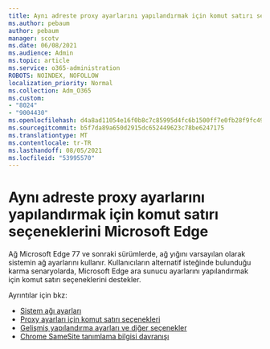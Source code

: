 ```yaml
---
title: Aynı adreste proxy ayarlarını yapılandırmak için komut satırı seçeneklerini Microsoft Edge
ms.author: pebaum
author: pebaum
manager: scotv
ms.date: 06/08/2021
ms.audience: Admin
ms.topic: article
ms.service: o365-administration
ROBOTS: NOINDEX, NOFOLLOW
localization_priority: Normal
ms.collection: Adm_O365
ms.custom:
- "8024"
- "9004430"
ms.openlocfilehash: d4a8ad11054e16f0b8c7c85995d4fc6b1500ff7e0fb28f9fc495b7cff07dbb2e
ms.sourcegitcommit: b5f7da89a650d2915dc652449623c78be6247175
ms.translationtype: MT
ms.contentlocale: tr-TR
ms.lasthandoff: 08/05/2021
ms.locfileid: "53995570"
---
```

# <a name="use-command-line-options-to-configure-proxy-settings-in-microsoft-edge"></a>Aynı adreste proxy ayarlarını yapılandırmak için komut satırı seçeneklerini Microsoft Edge

Ağ Microsoft Edge 77 ve sonraki sürümlerde, ağ yığını varsayılan olarak sistemin ağ ayarlarını kullanır. Kullanıcıların alternatif isteğinde bulunduğu karma senaryolarda, Microsoft Edge ara sunucu ayarlarını yapılandırmak için komut satırı seçeneklerini destekler. 

Ayrıntılar için bkz:

- [Sistem ağı ayarları](/deployedge/edge-learnmore-cmdline-options-proxy-settings#system-network-settings)
- [Proxy ayarları için komut satırı seçenekleri](/deployedge/edge-learnmore-cmdline-options-proxy-settings#system-network-settings)
- [Gelişmiş yapılandırma ayarları ve diğer seçenekler](https://go.microsoft.com/fwlink/?linkid=2134293)
- [Chrome SameSite tanımlama bilgisi davranışı](/office365/troubleshoot/miscellaneous/chrome-behavior-affects-applications)